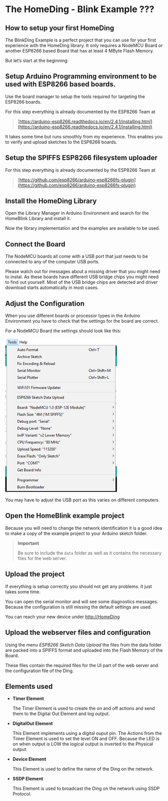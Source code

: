 # The HomeDing - Blink Example ???

## How to setup your first HomeDing

The BlinkDing Example is a perfect project that you can use for your first experience with the HomeDing library. It only requires a NodeMCU Board
or another ESP8266 based Board that has at least 4 MByte Flash Memory.

But let’s start at the beginning:

## Setup Arduino Programming environment to be used with ESP8266 based boards.

Use the board manager to setup the tools required for targeting the ESP8266 boards.

For this step everything is already documented by the ESP8266 Team at

> [https://arduino-esp8266.readthedocs.io/en/2.4.1/installing.html](https://arduino-esp8266.readthedocs.io/en/2.4.1/installing.html)

It takes some time but runs smoothly from my experience. This enables you to verify and upload sketches to the ESP8266 boards.

## Setup the SPIFFS ESP8266 filesystem uploader

For this step everything is already documented by the ESP8266 Team at

> [https://github.com/esp8266/arduino-esp8266fs-plugin](https://github.com/esp8266/arduino-esp8266fs-plugin)

## Install the HomeDing Library

Open the Library Manager in Arduino Environment and search for the HomeBlink Library and install it.

Now the library implementation and the examples are available to be used.


## Connect the Board

The NodeMCU boards all come with a USB port that just needs to be connected to any of the computer USB ports.

Please watch out for messages about a missing driver that you might need to instal. As these boards have different USB bridge chips you might need to find out yourself. Most of the USB bridge chips are detected and driver download starts automatically in most cases.

## Adjust the Configuration

When you use different boards or processor types in the Arduino Environment you have to check that the settings for the board are correct.

For a NodeMCU Board the settings should look like this:

![NodeMCU Configuration](ConfigMenu.png)

You may have to adjust the USB port as this varies on different computers.

## Open the HomeBlink example project

Because you will need to change the network identification it is a good idea to make a copy of the example project to your Arduino sketch folder.

> **Important**
>
> Be sure to include the `data` folder as well as it contains the necessary files for the web server.

<!--

## Adjust your network identification

In the sketch file you find the 2 settings you need to adopt to your own wireless network environment:


```c++
const char *ssid = "NetworkName";
const char *password = "NetworkPass";
```

-->

## Upload the project

If everything is setup correctly you should not get any problems. It just takes some time.

You can open the serial monitor and will see some diagnostics messages. Because the configuration is still missing the default settings are used.

You can reach your new device under [http://HomeDing](http://homeding/)

## Upload the webserver files and configuration

Using the menu *ESP8266 Sketch Data Upload* the files from the data folder are packed into a SPIFFS format and uploaded into the Flash Memory of the Board.

These files contain the required files for the UI part of the web server and the configuration file of the Ding.

## Elements used

* **Timer Element**

  The Timer Element is used to create the on and off actions and send them to the Digital Out Element and log output.

* **DigitalOut Element**

  This Element implements using a digital ouput pin.
  The Actions from the Timer Element is used to set the level ON and OFF.
  Because the LED is on when output is LOW the logical output is inverted to the Physical output.

* **Device Element**

  This Element is used to define the name of the Ding on the network.

* **SSDP Element**

  This Element is used to broadcast the Ding on the network using SSDP Protocol.